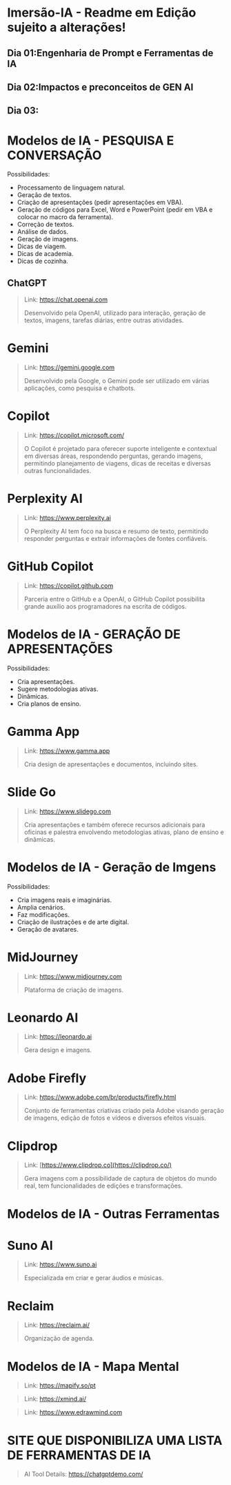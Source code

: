 # Imersão-IA - Readme em Edição sujeito a alterações!

## Dia 01:Engenharia de Prompt e Ferramentas de IA
## Dia 02:Impactos e preconceitos de GEN AI
## Dia 03:

# Modelos de IA - PESQUISA E CONVERSAÇÃO

Possibilidades:

-	 Processamento de linguagem natural.
-	 Geração de textos.
-	 Criação de apresentações (pedir apresentações em VBA).
-	 Geração de códigos para Excel, Word e PowerPoint (pedir em VBA e colocar no macro da ferramenta).
-	 Correção de textos.
-	 Análise de dados.
-	 Geração de imagens.
-	 Dicas de viagem.
-	 Dicas de academia.
-	 Dicas de cozinha.

## ChatGPT

>Link: https://chat.openai.com
>
>Desenvolvido pela OpenAI, utilizado para interação, geração de textos, imagens, tarefas
diárias, entre outras atividades.

# Gemini

>Link: https://gemini.google.com
>
>Desenvolvido pela Google, o Gemini pode ser utilizado em várias aplicações, como
pesquisa e chatbots.

# Copilot

>Link: https://copilot.microsoft.com/
>
>O Copilot é projetado para oferecer suporte inteligente e contextual em diversas áreas,
respondendo perguntas, gerando imagens, permitindo planejamento de viagens, dicas
de receitas e diversas outras funcionalidades.

# Perplexity AI

>Link: https://www.perplexity.ai
>
>O Perplexity AI tem foco na busca e resumo de texto, permitindo responder perguntas
e extrair informações de fontes confiáveis.

# GitHub Copilot

>Link: https://copilot.github.com
>
>Parceria entre o GitHub e a OpenAI, o GitHub Copilot possibilita grande auxílio aos
programadores na escrita de códigos.

# Modelos de IA - GERAÇÃO DE APRESENTAÇÕES

Possibilidades:

-	 Cria apresentações.
-	 Sugere metodologias ativas.
-	 Dinâmicas.
-	 Cria planos de ensino.

# Gamma App

>Link: https://www.gamma.app
>
>Cria design de apresentações e documentos, incluindo sites.

# Slide Go

>Link: https://www.slidego.com
>
>Cria apresentações e também oferece recursos adicionais para oficinas e palestra
envolvendo metodologias ativas, plano de ensino e dinâmicas.

# Modelos de IA - Geração de Imgens

Possibilidades:

-	 Cria imagens reais e imaginárias.
-	 Amplia cenários.
-	 Faz modificações.
-	 Criação de ilustrações e de arte digital.
-	 Geração de avatares.

# MidJourney

>Link: https://www.midjourney.com
>
>Plataforma de criação de imagens.

# Leonardo AI

>Link: https://leonardo.ai
>
>Gera design e imagens.

# Adobe Firefly

>Link: https://www.adobe.com/br/products/firefly.html
>
>Conjunto de ferramentas criativas criado pela Adobe visando geração de imagens,
edição de fotos e vídeos e diversos efeitos visuais.

# Clipdrop

>Link: [https://www.clipdrop.co](https://clipdrop.co/)
>
>Gera imagens com a possibilidade de captura de objetos do mundo real, tem
funcionalidades de edições e transformações.

# Modelos de IA - Outras Ferramentas

# Suno AI

>Link: https://www.suno.ai
>
>Especializada em criar e gerar áudios e músicas.

# Reclaim

>Link: https://reclaim.ai/
>
>Organização de agenda.

# Modelos de IA - Mapa Mental

>Link: https://mapify.so/pt

>Link: https://xmind.ai/

>Link: https://www.edrawmind.com

# SITE QUE DISPONIBILIZA UMA LISTA DE FERRAMENTAS DE IA

>AI Tool Details: https://chatgptdemo.com/
